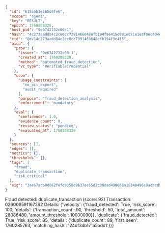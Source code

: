 ```json
{
  "id": "615bbb1e565d0fe6",
  "scope": "agent",
  "key": "RESULT",
  "epoch": 1760288329,
  "host_pid": "9e6742732c60:1",
  "hash": "4c273aadd84c2ce0cc7391466648efb194f9e415d081e071e1e8f0ec404e172d",
  "cid": "QmV14c273aadd84c2ce0cc7391466648efb194f9e415",
  "aicp": {
    "prov": {
      "issuer": "9e6742732c60:1",
      "created_at": 1760288329,
      "method": "automated_fraud_detection",
      "vc_type": "VerifiableCredential"
    },
    "ucon": {
      "usage_constraints": [
        "no_pii_export",
        "audit_required"
      ],
      "purpose": "fraud_detection_analysis",
      "enforcement": "mandatory"
    },
    "eval": {
      "confidence": 1.0,
      "evidence_count": 0,
      "review_status": "pending",
      "evaluated_at": 1760288329
    }
  },
  "sources": [],
  "edges": [],
  "metrics": {},
  "thresholds": {},
  "tags": [
    "fraud",
    "duplicate_transaction",
    "risk_critical"
  ],
  "sig": "3ae67acb9d662fefd9358d9637ee55d2c39dad498668a10340496e9adacd9084"
}
```

Fraud detected: duplicate_transaction (score: 92)
Transaction: 026009591167362
Details: {'velocity': {'fraud_detected': True, 'risk_score': 100, 'details': {'transaction_count': 90, 'threshold': 50, 'total_amount': 28086480, 'amount_threshold': 10000000}}, 'duplicate': {'fraud_detected': True, 'risk_score': 85, 'details': {'duplicate_count': 89, 'first_seen': 1760285763, 'matching_hash': '24df3db171a5add1'}}}